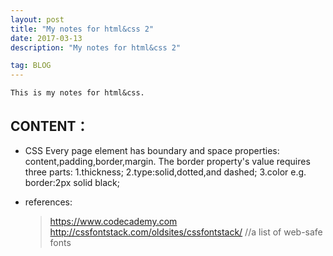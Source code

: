```yaml
---
layout: post
title: "My notes for html&css 2"
date: 2017-03-13 
description: "My notes for html&css 2"  

tag: BLOG 
---   
```

    This is my notes for html&css.

## CONTENT：
+   CSS
    Every page element has boundary and space properties: content,padding,border,margin.
    The border property's value requires three parts:
    1.thickness;
    2.type:solid,dotted,and dashed;
    3.color
    e.g. border:2px solid black;
   


     
+   references:  
    >https://www.codecademy.com
    >http://cssfontstack.com/oldsites/cssfontstack/  //a list of web-safe fonts




